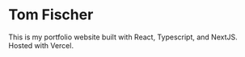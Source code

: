 # Tom Fischer

This is my portfolio website built with React, Typescript, and NextJS. Hosted with Vercel.
